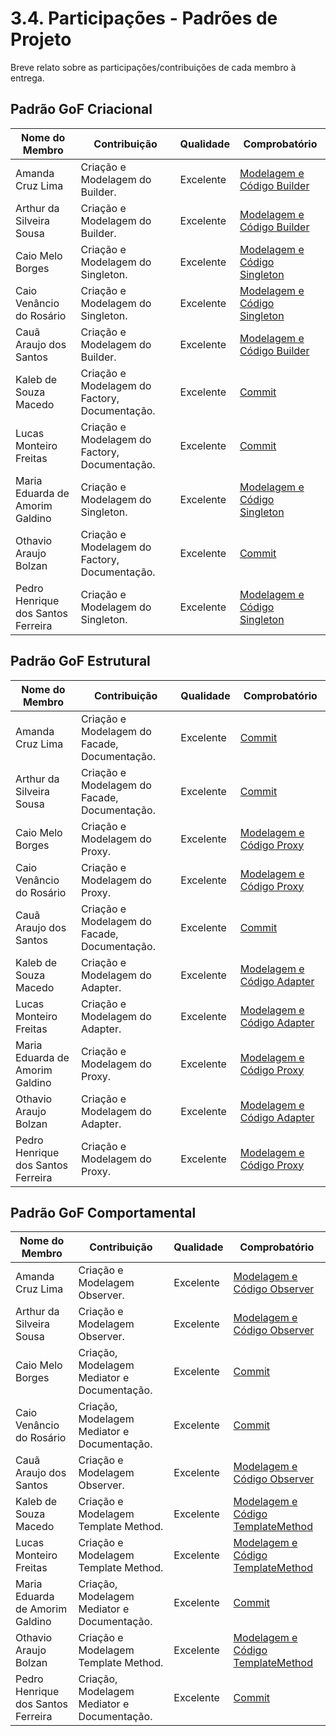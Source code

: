 # 3.4. Participações - Padrões de Projeto

Breve relato sobre as participações/contribuições de cada membro à entrega.

## Padrão GoF Criacional

| Nome do Membro                                | Contribuição                                               | Qualidade              | Comprobatório |
|-----------------------------------------------|------------------------------------------------------------|------------------------|-----------------------|
| Amanda Cruz Lima  | Criação e Modelagem do Builder. | Excelente | [Modelagem e Código Builder](PadroesDeProjeto/3.1GoFsCriacionais) |
| Arthur da Silveira Sousa  | Criação e Modelagem do Builder. | Excelente | [Modelagem e Código Builder](PadroesDeProjeto/3.1GoFsCriacionais)|
| Caio Melo Borges | Criação e Modelagem do Singleton. | Excelente | [Modelagem e Código Singleton](PadroesDeProjeto/3.1GoFsCriacionais) |
| Caio Venâncio do Rosário  | Criação e Modelagem do Singleton. | Excelente | [Modelagem e Código Singleton](PadroesDeProjeto/3.1GoFsCriacionais) |
| Cauã Araujo dos Santos    | Criação e Modelagem do Builder. | Excelente | [Modelagem e Código Builder](PadroesDeProjeto/3.1GoFsCriacionais) |
| Kaleb de Souza Macedo     | Criação e Modelagem do Factory, Documentação. | Excelente | [Commit](https://github.com/UnBArqDsw2025-2-Turma02/2025.2-T02-_G2_CaronaAmigaFCTE_Entrega_03/commit/9312676bd7e41e2cb2e09d532e8edaa634d1ad81)|
| Lucas Monteiro Freitas    | Criação e Modelagem do Factory, Documentação. | Excelente | [Commit](https://github.com/UnBArqDsw2025-2-Turma02/2025.2-T02-_G2_CaronaAmigaFCTE_Entrega_03/commit/0d1742a3e008529522c79e53532bde9ccf2f9947) |
| Maria Eduarda de Amorim Galdino | Criação e Modelagem do Singleton. | Excelente | [Modelagem e Código Singleton](PadroesDeProjeto/3.1GoFsCriacionais) |
| Othavio Araujo Bolzan           | Criação e Modelagem do Factory, Documentação. | Excelente | [Commit](https://github.com/UnBArqDsw2025-2-Turma02/2025.2-T02-_G2_CaronaAmigaFCTE_Entrega_03/commit/847e7a0e4de0081ec370f8aab48cef9d55d7edd8) |
| Pedro Henrique dos Santos Ferreira| Criação e Modelagem do Singleton. | Excelente | [Modelagem e Código Singleton](PadroesDeProjeto/3.1GoFsCriacionais) |


## Padrão GoF Estrutural
| Nome do Membro                                | Contribuição       | Qualidade | Comprobatório|
|-----------------------------------------------|--------------------|-----------|---------------------------------------------------------|
| Amanda Cruz Lima                              | Criação e Modelagem do Facade, Documentação. | Excelente | [Commit](https://github.com/UnBArqDsw2025-2-Turma02/2025.2-T02-_G2_CaronaAmigaFCTE_Entrega_03/commit/c65122ae52e2963eba86a25c7ccb26164e7bd689)      |
| Arthur da Silveira Sousa                      | Criação e Modelagem do Facade, Documentação. | Excelente | [Commit](https://github.com/UnBArqDsw2025-2-Turma02/2025.2-T02-_G2_CaronaAmigaFCTE_Entrega_03/commit/1ad9154db26f1a6831dd4716b51566c4da03490b) |
| Caio Melo Borges                              | Criação e Modelagem do Proxy. | Excelente | [Modelagem e Código Proxy](PadroesDeProjeto/Estrutural/proxy.md) |
| Caio Venâncio do Rosário                      | Criação e Modelagem do Proxy. | Excelente | [Modelagem e Código Proxy](PadroesDeProjeto/Estrutural/proxy.md)      |
| Cauã Araujo dos Santos                        | Criação e Modelagem do Facade, Documentação. | Excelente | [Commit](https://github.com/UnBArqDsw2025-2-Turma02/2025.2-T02-_G2_CaronaAmigaFCTE_Entrega_03/commit/fd5e89d30d1075a7394049ea6366057bf5702944) |
| Kaleb de Souza Macedo                         | Criação e Modelagem do Adapter.           | Excelente | [Modelagem e Código Adapter](PadroesDeProjeto/Estrutural/adapter)              |
| Lucas Monteiro Freitas                        | Criação e Modelagem do Adapter.            | Excelente | [Modelagem e Código Adapter](PadroesDeProjeto/Estrutural/adapter)             |
| Maria Eduarda de Amorim Galdino               | Criação e Modelagem do Proxy. | Excelente | [Modelagem e Código Proxy](PadroesDeProjeto/Estrutural/proxy)      |
| Othavio Araujo Bolzan                         | Criação e Modelagem do Adapter.           | Excelente | [Modelagem e Código Adapter](PadroesDeProjeto/Estrutural/adapter)      |
| Pedro Henrique dos Santos Ferreira            | Criação e Modelagem do Proxy. | Excelente | [Modelagem e Código Proxy](PadroesDeProjeto/Estrutural/proxy)       |


## Padrão GoF Comportamental

| Nome do Membro                                   | Contribuição | Qualidade              | Comprobatório |
|--------------------------------------------------|--------------|------------------------|-----------------------|
| Amanda Cruz Lima                    | Criação e Modelagem Observer. | Excelente         | [Modelagem e Código Observer](PadroesDeProjeto/Comportamental/observer) |
| Arthur da Silveira Sousa            | Criação e Modelagem Observer. | Excelente         | [Modelagem e Código Observer](PadroesDeProjeto/Comportamental/observer) |
| Caio Melo Borges                    | Criação, Modelagem Mediator e Documentação.      | Excelente         | [Commit](https://github.com/UnBArqDsw2025-2-Turma02/2025.2-T02-_G2_CaronaAmigaFCTE_Entrega_03/commit/dc46582ca29dc07143d80f61a61a2ec185d47cb7) |
| Caio Venâncio do Rosário            | Criação, Modelagem Mediator e Documentação.            | Excelente         | [Commit](https://github.com/UnBArqDsw2025-2-Turma02/2025.2-T02-_G2_CaronaAmigaFCTE_Entrega_03/commit/e5f596efee673d7bbc373607d08a6fe2f452eb28) |
| Cauã Araujo dos Santos              | Criação e Modelagem Observer. |  Excelente         | [Modelagem e Código Observer](PadroesDeProjeto/Comportamental/observer) |
| Kaleb de Souza Macedo               | Criação e Modelagem Template Method. | Excelente         | [Modelagem e Código TemplateMethod](PadroesDeProjeto/Comportamental/templatemethod.md) |
| Lucas Monteiro Freitas              | Criação e Modelagem Template Method. | Excelente         | [Modelagem e Código TemplateMethod](PadroesDeProjeto/Comportamental/templatemethod.md) |
| Maria Eduarda de Amorim Galdino     | Criação, Modelagem Mediator e Documentação.           | Excelente         | [Commit](https://github.com/UnBArqDsw2025-2-Turma02/2025.2-T02-_G2_CaronaAmigaFCTE_Entrega_03/commit/dc46582ca29dc07143d80f61a61a2ec185d47cb7) |
| Othavio Araujo Bolzan               | Criação e Modelagem Template Method. | Excelente   | [Modelagem e Código TemplateMethod](PadroesDeProjeto/Comportamental/templatemethod.md) |
| Pedro Henrique dos Santos Ferreira  | Criação, Modelagem Mediator e Documentação.           | Excelente   | [Commit](https://github.com/UnBArqDsw2025-2-Turma02/2025.2-T02-_G2_CaronaAmigaFCTE_Entrega_03/commit/af80b1d4aff9793c5f96c2ecf8ecabb6c50a77e6) |